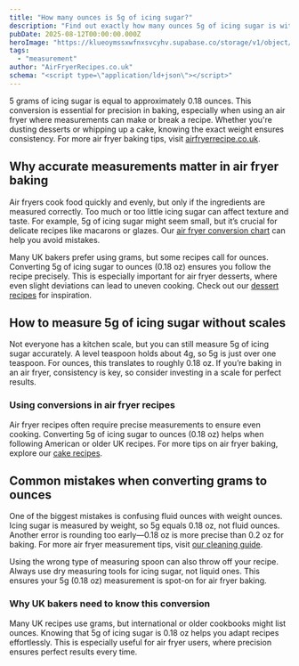 ```yaml
---
title: "How many ounces is 5g of icing sugar?"
description: "Find out exactly how many ounces 5g of icing sugar is with our simple conversion guide. Perfect for air fryer baking!"
pubDate: 2025-08-12T00:00:00.000Z
heroImage: "https://klueoymssxwfnxsvcyhv.supabase.co/storage/v1/object/public/md/how-many-ounces-is-5g-of-icing-sugar-28dca922.webp"
tags:
  - "measurement"
author: "AirFryerRecipes.co.uk"
schema: "<script type=\"application/ld+json\"></script>"
---
```


<p>5 grams of icing sugar is equal to approximately 0.18 ounces. This conversion is essential for precision in baking, especially when using an air fryer where measurements can make or break a recipe. Whether you're dusting desserts or whipping up a cake, knowing the exact weight ensures consistency. For more air fryer baking tips, visit <a href=https://www.airfryerrecipe.co.uk/>airfryerrecipe.co.uk</a>.</p>

<h2>Why accurate measurements matter in air fryer baking</h2>  
<p>Air fryers cook food quickly and evenly, but only if the ingredients are measured correctly. Too much or too little icing sugar can affect texture and taste. For example, 5g of icing sugar might seem small, but it’s crucial for delicate recipes like macarons or glazes. Our <a href=https://www.airfryerrecipe.co.uk/air-fryer-conversion-chart>air fryer conversion chart</a> can help you avoid mistakes.</p>  
<p>Many UK bakers prefer using grams, but some recipes call for ounces. Converting 5g of icing sugar to ounces (0.18 oz) ensures you follow the recipe precisely. This is especially important for air fryer desserts, where even slight deviations can lead to uneven cooking. Check out our <a href=https://www.airfryerrecipe.co.uk/recipes>dessert recipes</a> for inspiration.</p>  

<h2>How to measure 5g of icing sugar without scales</h2>  
<p>Not everyone has a kitchen scale, but you can still measure 5g of icing sugar accurately. A level teaspoon holds about 4g, so 5g is just over one teaspoon. For ounces, this translates to roughly 0.18 oz. If you’re baking in an air fryer, consistency is key, so consider investing in a scale for perfect results.</p>  

<h3>Using conversions in air fryer recipes</h3>  
<p>Air fryer recipes often require precise measurements to ensure even cooking. Converting 5g of icing sugar to ounces (0.18 oz) helps when following American or older UK recipes. For more tips on air fryer baking, explore our <a href=https://www.airfryerrecipe.co.uk/recipe-category/cakes>cake recipes</a>.</p>  

<h2>Common mistakes when converting grams to ounces</h2>  
<p>One of the biggest mistakes is confusing fluid ounces with weight ounces. Icing sugar is measured by weight, so 5g equals 0.18 oz, not fluid ounces. Another error is rounding too early—0.18 oz is more precise than 0.2 oz for baking. For more air fryer measurement tips, visit <a href=https://www.airfryerrecipe.co.uk/air-fryer-cleaner>our cleaning guide</a>.</p>  
<p>Using the wrong type of measuring spoon can also throw off your recipe. Always use dry measuring tools for icing sugar, not liquid ones. This ensures your 5g (0.18 oz) measurement is spot-on for air fryer baking.</p>  

<h3>Why UK bakers need to know this conversion</h3>  
<p>Many UK recipes use grams, but international or older cookbooks might list ounces. Knowing that 5g of icing sugar is 0.18 oz helps you adapt recipes effortlessly. This is especially useful for air fryer users, where precision ensures perfect results every time.</p>